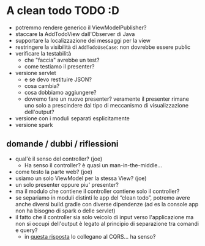 # A clean todo TODO :D

* potremmo rendere generico il ViewModelPublisher?
* staccare la AddTodoView dall'Observer di Java
* supportare la localizzazione dei messaggi per la view
* restringere la visibilità di `AddTodoUseCase`: non dovrebbe essere public
* verificare la testabilità
  - che "faccia" avrebbe un test?
  - come testiamo il presenter?
* versione servlet
  - e se devo restituire JSON?
  - cosa cambia?
  - cosa dobbiamo aggiungere?
  - dovremo fare un nuovo presenter? veramente il presenter rimane uno solo a prescindere dal tipo di meccanismo di visualizzazione dell'output?
* versione con i moduli separati esplicitamente
* versione spark

## domande / dubbi / riflessioni

* qual'è il senso del controller? (joe)
  - Ha senso il controller? è quasi un man-in-the-middle...
* come testo la parte web? (joe)
* usiamo un solo ViewModel per la stessa View? (joe)
* un solo presenter oppure piu' presenter?
* ma il modulo che contiene il controller contiene solo il controller? 
* se separiamo in moduli distinti le app del “clean todo”, potremo avere anche diversi build.gradle con diverse dipendenze (ad es la console app non ha bisogno di spark o delle servlet)
* il fatto che il controller sia solo veicolo di input verso l'applicazione ma non si occupi dell'output è legato al principio di separazione tra comandi e query?
  - in [questa risposta](https://softwareengineering.stackexchange.com/questions/357052/clean-architecture-use-case-containing-the-presenter-or-returning-data) lo collegano al CQRS... ha senso?
